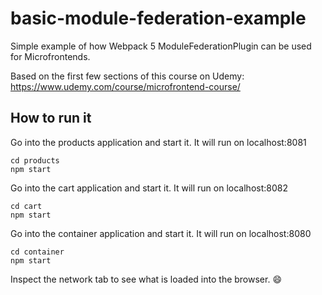 # basic-module-federation-example
Simple example of how Webpack 5 ModuleFederationPlugin can be used for Microfrontends.

Based on the first few sections of this course on Udemy: https://www.udemy.com/course/microfrontend-course/

## How to run it

Go into the products application and start it. It will run on localhost:8081
```
cd products
npm start
```

Go into the cart application and start it. It will run on localhost:8082
```
cd cart
npm start
```

Go into the container application and start it. It will run on localhost:8080
```
cd container
npm start
```

Inspect the network tab to see what is loaded into the browser. 😄
